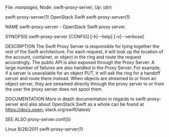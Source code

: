 File: *manpages*,  Node: swift-proxy-server,  Up: (dir)

swift-proxy-server(1)           OpenStack Swift          swift-proxy-server(1)



NAME
       swift-proxy-server - OpenStack Swift proxy server.


SYNOPSIS
       swift-proxy-server [CONFIG] [-h|--help] [-v|--verbose]


DESCRIPTION
       The  Swift  Proxy  Server is responsible for tying together the rest of
       the Swift architecture.  For each request, it will look up the location
       of  the account, container, or object in the ring and route the request
       accordingly. The public API is also exposed through the Proxy Server. A
       large  number  of  failures  are  also handled in the Proxy Server. For
       example, if a server is unavailable for an object PUT, it will ask  the
       ring  for  a  handoff  server and route there instead. When objects are
       streamed to or from  an  object  server,  they  are  streamed  directly
       through  the proxy server to or from the user the proxy server does not
       spool them.


DOCUMENTATION
       More in depth documentation in regards to swift-proxy-server  and  also
       about  OpenStack  Swift  as  a whole can be found at https://docs.open‐
       stack.org/swift/latest/



SEE ALSO
       proxy-server.conf(5)



Linux                              8/26/2011             swift-proxy-server(1)

